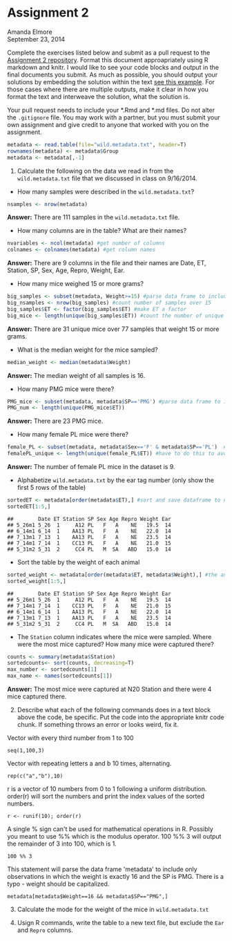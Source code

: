 # Assignment 2
Amanda Elmore  
September 23, 2014  

Complete the exercises listed below and submit as a pull request to the [Assignment 2 repository](http://www.github.com/microbialinformatics/assignment02).  Format this document approapriately using R markdown and knitr. I would like to see your code blocks and output in the final documents you submit. As much as possible, you should output your solutions by embedding the solution within the text [see this example](https://github.com/microbialinformatics/assignment02/blob/master/example.Rmd). For those cases where there are multiple outputs, make it clear in how you format the text and interweave the solution, what the solution is.

Your pull request needs to include your *.Rmd and *.md files. Do not alter the `.gitignore` file. You may work with a partner, but you must submit your own assignment and give credit to anyone that worked with you on the assignment.


```r
metadata <- read.table(file="wild.metadata.txt", header=T)
rownames(metadata) <- metadata$Group
metadata <- metadata[,-1]
```

1.  Calculate the following on the data we read in from the `wild.metadata.txt` file that we discussed in class on 9/16/2014.

  * How many samples were described in the `wild.metadata.txt`?
  

```r
nsamples <- nrow(metadata)
```

**Answer:** There are 111 samples in the `wild.metadata.txt` file.
  
  
  * How many columns are in the table? What are their names?


```r
nvariables <- ncol(metadata) #get number of columns
colnames <- colnames(metadata) #get column names
```

**Answer:** There are 9 columns in the file and their names are Date, ET, Station, SP, Sex, Age, Repro, Weight, Ear.
  
  * How many mice weighed 15 or more grams?

```r
big_samples <- subset(metadata, Weight>=15) #parse data frame to include only heavy samples
big_nsamples <- nrow(big_samples) #count number of samples over 15
big_samples$ET <- factor(big_samples$ET) #make ET a factor 
big_mice <- length(unique(big_samples$ET)) #count the number of unique mice over 15 grams
```

**Answer:** There are 31 unique mice over 77 samples that weight 15 or more grams.
  
  * What is the median weight for the mice sampled?

```r
median_weight <- median(metadata$Weight)
```

**Answer:** The median weight of all samples is 16.
  
  * How many PMG mice were there?

```r
PMG_mice <- subset(metadata, metadata$SP=='PMG') #parse data frame to include only PMG mice
PMG_num <- length(unique(PMG_mice$ET))
```

**Answer:** There are 23 PMG mice.
  
  * How many female PL mice were there?

```r
female_PL <- subset(metadata, metadata$Sex=='F' & metadata$SP=='PL')  #parse data table to be only female PL mice
femalePL_unique <- length(unique(female_PL$ET)) #have to do this to avoid repeat samples from same mouse
```

**Answer:** The number of female PL mice in the dataset is 9.

  * Alphabetize `wild.metadata.txt` by the ear tag number (only show the first 5 rows of the table)
  

```r
sortedET <- metadata[order(metadata$ET),] #sort and save dataframe to new varible
sortedET[1:5,]
```

```
##        Date ET Station SP Sex Age Repro Weight Ear
## 5_26m1 5_26  1     A12 PL   F   A    NE   19.5  14
## 6_14m1 6_14  1    AA13 PL   F   A    NE   22.0  14
## 7_13m1 7_13  1    AA13 PL   F   A    NE   23.5  14
## 7_14m1 7_14  1    CC13 PL   F   A    NE   21.0  15
## 5_31m2 5_31  2     CC4 PL   M  SA   ABD   15.0  14
```
  
  
  * Sort the table by the weight of each animal

```r
sorted_weight <- metadata[order(metadata$ET, metadata$Weight),] #the animals are sorted and each animal is sorted by weight
sorted_weight[1:5,]
```

```
##        Date ET Station SP Sex Age Repro Weight Ear
## 5_26m1 5_26  1     A12 PL   F   A    NE   19.5  14
## 7_14m1 7_14  1    CC13 PL   F   A    NE   21.0  15
## 6_14m1 6_14  1    AA13 PL   F   A    NE   22.0  14
## 7_13m1 7_13  1    AA13 PL   F   A    NE   23.5  14
## 5_31m2 5_31  2     CC4 PL   M  SA   ABD   15.0  14
```

  * The `Station` column indicates where the mice were sampled. Where were the most mice captured? How many mice were captured there?

```r
counts <- summary(metadata$Station)
sortedcounts<- sort(counts, decreasing=T)
max_number <- sortedcounts[1]
max_name <- names(sortedcounts[1])
```
  
**Answer:** The most mice were captured at N20 Station and there were 4 mice captured there.

2.	Describe what each of the following commands does in a text block above the code, be specific. Put the code into the appropriate knitr code chunk. If something throws an error or looks weird, fix it.


Vector with every third number from 1 to 100 
```
seq(1,100,3)

```

Vector with repeating letters a and b 10 times, alternating.
```
rep(c("a","b"),10)
```

r is a vector of 10 numbers from 0 to 1 following a uniform distribution. order(r) will sort the numbers and print the index values of the sorted numbers.
```
r <- runif(10); order(r)
```

A single % sign can't be used for mathematical operations in R. Possibly you meant to use %% which is the modulus operator. 100 %% 3 will output the remainder of 3 into 100, which is 1.
```
100 %% 3
```

This statement will parse the data frame 'metadata' to include only observations in which the weight is exactly 16 and the SP is PMG. There is a typo - weight should be capitalized. 
```
metadata[metadata$Weight==16 && metadata$SP=="PMG",]
```


3.	Calculate the mode for the weight of the mice in `wild.metadata.txt`


4.	Usign R commands, write the table to a new text file, but exclude the `Ear` and `Repro` columns.

